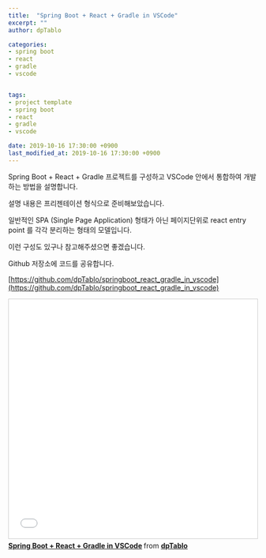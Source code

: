 ```yaml
---
title:  "Spring Boot + React + Gradle in VSCode"
excerpt: ""
author: dpTablo 

categories:
- spring boot
- react
- gradle
- vscode


tags:
- project template
- spring boot
- react
- gradle
- vscode

date: 2019-10-16 17:30:00 +0900
last_modified_at: 2019-10-16 17:30:00 +0900
---
```


Spring Boot + React + Gradle 프로젝트를 구성하고 VSCode 안에서 통합하여 개발하는 방법을 설명합니다.

설명 내용은 프리젠테이션 형식으로 준비해보았습니다.



일반적인 SPA (Single Page Application) 형태가 아닌 페이지단위로 react entry point 를 각각 분리하는 형태의 모델입니다.

이런 구성도 있구나 참고해주셨으면 좋겠습니다.



Github 저장소에 코드를 공유합니다.

[https://github.com/dpTablo/springboot_react_gradle_in_vscode](https://github.com/dpTablo/springboot_react_gradle_in_vscode)

<iframe src="//www.slideshare.net/slideshow/embed_code/key/lGZOmPgkYaVAdR" width="595" height="485" frameborder="0" marginwidth="0" marginheight="0" scrolling="no" style="border:1px solid #CCC; border-width:1px; margin-bottom:5px; max-width: 100%;" allowfullscreen> </iframe> <div style="margin-bottom:5px"> <strong> <a href="//www.slideshare.net/dpTablo/spring-boot-react-gradle-in-vscode" title="Spring Boot + React + Gradle in VSCode" target="_blank">Spring Boot + React + Gradle in VSCode</a> </strong> from <strong><a href="//www.slideshare.net/dpTablo" target="_blank">dpTablo</a></strong> </div>